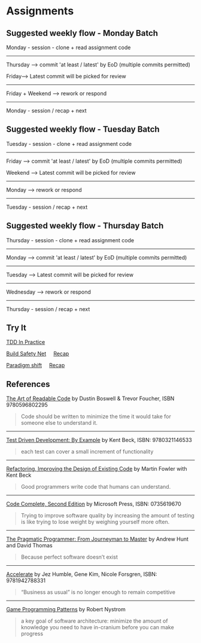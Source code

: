 # Assignments

## Suggested weekly flow - Monday Batch

Monday - session - clone + read assignment code


---

Thursday --> commit 'at least / latest' by EoD (multiple commits permitted)

Friday--> Latest commit will be picked for review


---

Friday  + Weekend --> rework or respond

---

Monday - session / recap + next

## Suggested weekly flow - Tuesday Batch

Tuesday - session - clone + read assignment code


---

 Friday  --> commit 'at least / latest' by EoD (multiple commits permitted)

Weekend --> Latest commit will be picked for review


---

Monday --> rework or respond

---

Tuesday - session / recap + next

## Suggested weekly flow - Thursday Batch

Thursday - session - clone + read assignment code

---

 Monday  --> commit 'at least / latest' by EoD (multiple commits permitted)

---

 Tuesday  --> Latest commit will be picked for review

---

Wednesday --> rework or respond

---

Thursday - session / recap + next


## Try It
[TDD In Practice](tdd-in-practice.md)

[Build Safety Net](testCover.md)    &nbsp;&nbsp;&nbsp; [Recap](safetynet-recap.md)

[Paradigm shift](paradigm-shift.md)  &nbsp;&nbsp;&nbsp; [Recap](paradigm-shift-recap.md)

## References

[The Art of Readable Code](https://www.oreilly.com/library/view/the-art-of/9781449318482/) by Dustin Boswell & Trevor Foucher, ISBN 9780596802295

>Code should be written to minimize the time it would take for someone else to
understand it.

---
[Test Driven Development: By Example](https://www.oreilly.com/library/view/test-driven-development/0321146530/)
by Kent Beck, ISBN: 9780321146533

>each test can cover a small increment of functionality

---
[Refactoring, Improving the Design of Existing Code](https://martinfowler.com/books/refactoring.html) by Martin Fowler with Kent Beck

>Good programmers write code that humans can understand.

---
[Code Complete, Second Edition](https://www.oreilly.com/library/view/code-complete-second/0735619670/) by Microsoft Press,
ISBN: 0735619670

> Trying to improve software quality by increasing the amount of testing is like trying to lose weight by weighing yourself more often.

---
[The Pragmatic Programmer: From Journeyman to Master](https://www.oreilly.com/library/view/the-pragmatic-programmer/020161622X/)
by Andrew Hunt and David Thomas
>Because perfect software doesn’t exist

---
[Accelerate](https://www.oreilly.com/library/view/accelerate/9781457191435/)
by Jez Humble, Gene Kim, Nicole Forsgren,
ISBN: 9781942788331

>“Business as usual” is no longer enough to remain competitive

---
[Game Programming Patterns](https://gameprogrammingpatterns.com/)
by Robert Nystrom

>a key goal of software architecture: minimize the amount of knowledge you need
to have in-cranium before you can make progress
